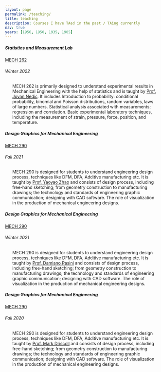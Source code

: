 ```yaml
---
layout: page
permalink: /teaching/
title: teaching
description: Courses I have TAed in the past / TAing currently
nav: true
years: [1956, 1950, 1935, 1905]
---
```




<div class="content">
    
  

<div class="card mt-3">
  <div class="p-3">
    <div class="row">
      <div class="col-sm-10">
        <h5 class="font-weight-bold">Statistics and Measurement Lab</h5>
      </div>
      <div class="col-sm-2 text-left text-sm-right">
        <a class="badge font-weight-bold light-blue darken-1 text-uppercase align-middle" href="https://www.mcgill.ca/study/2021-2022/courses/mech-262" target="_blank">
            MECH 262
        </a>
      </div>
    </div>
    <h6 class="font-italic mt-2 mt-sm-0">Winter 2022</h6>
    <ul class="card-text font-weight-light list-group list-group-flush">
			<p>
			MECH 262 is primarily designed to understand experimental results in Mechanical Engineering with the help of statistics and is taught by <a href='https://www.mcgill.ca/mecheng/people/staff/jovan-nedic'>Prof. Jovan Nedic</a>. It includes Introduction to probability: conditional probability, binomial and Poisson distributions, random variables, laws of large numbers. Statistical analysis associated with measurements; regression and correlation. Basic experimental laboratory techniques, including the measurement of strain, pressure, force, position, and temperature.
			</p>
    </ul>
  </div>
</div>

<div class="card mt-3">
  <div class="p-3">
    <div class="row">
      <div class="col-sm-10">
        <h5 class="font-weight-bold">Design Graphics for Mechanical Engineering</h5>
      </div>
      <div class="col-sm-2 text-left text-sm-right">
        <a class="badge font-weight-bold light-blue darken-1 text-uppercase align-middle" href="https://www.mcgill.ca/study/2021-2022/courses/mech-290" target="_blank">
            MECH 290
        </a>
      </div>
    </div>
    <h6 class="font-italic mt-2 mt-sm-0">Fall 2021</h6>
    <ul class="card-text font-weight-light list-group list-group-flush">
			<p>
			MECH 290 is designed for students to understand engineering design process, techniques like DFM, DFA, Additive manufacturing etc. It is taught by <a href='https://www.mcgill.ca/mecheng/yaoyao-zhao'>Prof. Yaoyao Zhao</a> and consists of design process, including free-hand sketching; from geometry construction to manufacturing drawings; the technology and standards of engineering graphic communication; designing with CAD software. The role of visualization in the production of mechanical engineering designs.
			</p>
    </ul>
  </div>
</div>

<div class="card mt-3">
  <div class="p-3">
    <div class="row">
      <div class="col-sm-10">
        <h5 class="font-weight-bold">Design Graphics for Mechanical Engineering</h5>
      </div>
      <div class="col-sm-2 text-left text-sm-right">
        <a class="badge font-weight-bold light-blue darken-1 text-uppercase align-middle" href="https://www.mcgill.ca/study/2021-2022/courses/mech-290" target="_blank">
            MECH 290
        </a>
      </div>
    </div>
    <h6 class="font-italic mt-2 mt-sm-0">Winter 2021</h6>
    <ul class="card-text font-weight-light list-group list-group-flush">
			<p>
			MECH 290 is designed for students to understand engineering design process, techniques like DFM, DFA, Additive manufacturing etc. It is taught by <a href='https://www.mcgill.ca/mecheng/damiano-pasini'>Prof. Damiano Pasini</a> and consists of design process, including free-hand sketching; from geometry construction to manufacturing drawings; the technology and standards of engineering graphic communication; designing with CAD software. The role of visualization in the production of mechanical engineering designs.
			</p>
    </ul>
  </div>
</div>

<div class="card mt-3">
  <div class="p-3">
    <div class="row">
      <div class="col-sm-10">
        <h5 class="font-weight-bold">Design Graphics for Mechanical Engineering</h5>
      </div>
      <div class="col-sm-2 text-left text-sm-right">
        <a class="badge font-weight-bold light-blue darken-1 text-uppercase align-middle" href="https://www.mcgill.ca/study/2021-2022/courses/mech-290" target="_blank">
            MECH 290
        </a>
      </div>
    </div>
    <h6 class="font-italic mt-2 mt-sm-0">Fall 2020</h6>
    <ul class="card-text font-weight-light list-group list-group-flush">
			<p>
			MECH 290 is designed for students to understand engineering design process, techniques like DFM, DFA, Additive manufacturing etc. It is taught by <a href='https://www.mcgill.ca/mecheng/people/staff/mark-driscoll'>Prof. Mark Driscoll</a> and consists of design process, including free-hand sketching; from geometry construction to manufacturing drawings; the technology and standards of engineering graphic communication; designing with CAD software. The role of visualization in the production of mechanical engineering designs.
			</p>
    </ul>
  </div>
</div>
